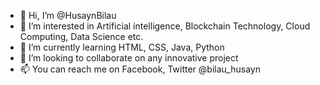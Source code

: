 - 👋 Hi, I’m @HusaynBilau
- 👀 I’m interested in Artificial intelligence, Blockchain Technology, Cloud Computing, Data Science etc.
- 🌱 I’m currently learning HTML, CSS, Java, Python
- 💞️ I’m looking to collaborate on any innovative project
- 📫 You can reach me on Facebook, Twitter @bilau_husayn

<!---
HusaynBilau/HusaynBilau is a ✨ special ✨ repository because its `README.md` (this file) appears on your GitHub profile.
You can click the Preview link to take a look at your changes.
--->
